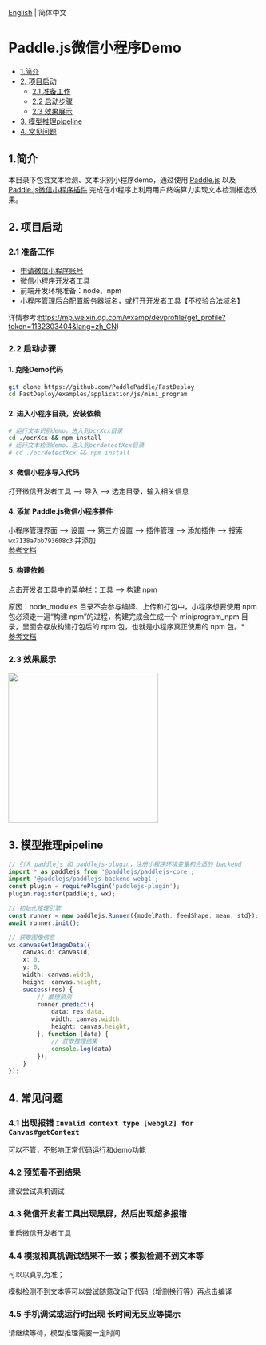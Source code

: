 [English](README_en.md) | 简体中文

# Paddle.js微信小程序Demo

- [1.简介](#1)
- [2. 项目启动](#2)
  * [2.1 准备工作](#21)
  * [2.2 启动步骤](#22)
  * [2.3 效果展示](#23)
- [3. 模型推理pipeline](#3)
- [4. 常见问题](#4)

<a name="1"></a>
## 1.简介


本目录下包含文本检测、文本识别小程序demo，通过使用 [Paddle.js](https://github.com/PaddlePaddle/Paddle.js) 以及 [Paddle.js微信小程序插件](https://mp.weixin.qq.com/wxopen/plugindevdoc?appid=wx7138a7bb793608c3&token=956931339&lang=zh_CN) 完成在小程序上利用用户终端算力实现文本检测框选效果。

<a name="2"></a>
## 2. 项目启动

<a name="21"></a>
### 2.1 准备工作
* [申请微信小程序账号](https://mp.weixin.qq.com/)
* [微信小程序开发者工具](https://developers.weixin.qq.com/miniprogram/dev/devtools/download.html)
* 前端开发环境准备：node、npm
* 小程序管理后台配置服务器域名，或打开开发者工具【不校验合法域名】 

详情参考:https://mp.weixin.qq.com/wxamp/devprofile/get_profile?token=1132303404&lang=zh_CN)

<a name="22"></a>
### 2.2 启动步骤

#### **1. 克隆Demo代码**
```sh
git clone https://github.com/PaddlePaddle/FastDeploy
cd FastDeploy/examples/application/js/mini_program
```

#### **2. 进入小程序目录，安装依赖**

```sh
# 运行文本识别demo，进入到ocrXcx目录
cd ./ocrXcx && npm install
# 运行文本检测demo，进入到ocrdetectXcx目录
# cd ./ocrdetectXcx && npm install
```

#### **3. 微信小程序导入代码**
打开微信开发者工具 --> 导入 --> 选定目录，输入相关信息

#### **4. 添加 Paddle.js微信小程序插件**
小程序管理界面 --> 设置 --> 第三方设置 --> 插件管理 --> 添加插件 --> 搜索 `wx7138a7bb793608c3` 并添加  
[参考文档](https://developers.weixin.qq.com/miniprogram/dev/framework/plugin/using.html)

#### **5. 构建依赖**
点击开发者工具中的菜单栏：工具 --> 构建 npm

原因：node_modules 目录不会参与编译、上传和打包中，小程序想要使用 npm 包必须走一遍“构建 npm”的过程，构建完成会生成一个 miniprogram_npm 目录，里面会存放构建打包后的 npm 包，也就是小程序真正使用的 npm 包。*  
[参考文档](https://developers.weixin.qq.com/miniprogram/dev/devtools/npm.html)

<a name="23"></a>
### 2.3 效果展示

<img src="https://user-images.githubusercontent.com/43414102/157648579-cdbbee61-9866-4364-9edd-a97ac0eda0c1.png" width="300px">

<a name="3"></a>
## 3. 模型推理pipeline

```typescript
// 引入 paddlejs 和 paddlejs-plugin，注册小程序环境变量和合适的 backend
import * as paddlejs from '@paddlejs/paddlejs-core';
import '@paddlejs/paddlejs-backend-webgl';
const plugin = requirePlugin('paddlejs-plugin');
plugin.register(paddlejs, wx);

// 初始化推理引擎
const runner = new paddlejs.Runner({modelPath, feedShape, mean, std}); 
await runner.init();

// 获取图像信息
wx.canvasGetImageData({
    canvasId: canvasId,
    x: 0,
    y: 0,
    width: canvas.width,
    height: canvas.height,
    success(res) {
        // 推理预测
        runner.predict({
            data: res.data,
            width: canvas.width,
            height: canvas.height,
        }, function (data) {
            // 获取推理结果
            console.log(data)
        });
    }
});
```

<a name="4"></a>
## 4. 常见问题
### 4.1 出现报错 `Invalid context type [webgl2] for Canvas#getContext`

可以不管，不影响正常代码运行和demo功能

### 4.2 预览看不到结果

建议尝试真机调试

### 4.3 微信开发者工具出现黑屏，然后出现超多报错

重启微信开发者工具

### 4.4 模拟和真机调试结果不一致；模拟检测不到文本等

可以以真机为准；

模拟检测不到文本等可以尝试随意改动下代码（增删换行等）再点击编译


### 4.5 手机调试或运行时出现 长时间无反应等提示

请继续等待，模型推理需要一定时间


